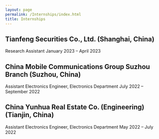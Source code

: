 ```yaml
---
layout: page
permalink: /Internships/index.html
title: Internships
---
```


## Tianfeng Securities Co., Ltd. (Shanghai, China)
Research Assistant       January 2023 – April 2023


## China Mobile Communications Group Suzhou Branch (Suzhou, China)
Assistant Electronics Engineer, Electronics Department     July 2022 – September 2022


## China Yunhua Real Estate Co. (Engineering) (Tianjin, China)
Assistant Electronics Engineer, Electronics Department     May 2022 – July 2022
